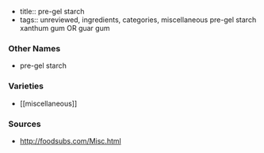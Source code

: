 - title:: pre-gel starch
- tags:: unreviewed, ingredients, categories, miscellaneous
pre-gel starch xanthum gum OR guar gum

### Other Names

* pre-gel starch

### Varieties

* [[miscellaneous]]

### Sources
* http://foodsubs.com/Misc.html
